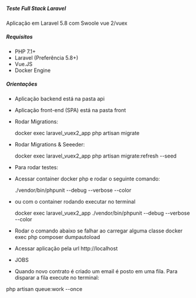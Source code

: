 ##### Teste Full Stack Laravel
Aplicação em Laravel 5.8 com Swoole
vue 2/vuex


##### Requisitos
- PHP 7.1+
- Laravel (Preferência 5.8+)
- Vue.JS
- Docker Engine

##### Orientações
- Aplicação backend está na pasta api
- Aplicação front-end (SPA) está na pasta front

- Rodar Migrations:

    docker exec laravel_vuex2_app php artisan migrate

- Rodar Migrations & Seeeder:

    docker exec laravel_vuex2_app php artisan migrate:refresh --seed    

- Para rodar testes:
- Acessar container docker php e rodar o seguinte comando:

     ./vendor/bin/phpunit --debug --verbose --color

- ou com o container rodando executar no terminal

    docker exec laravel_vuex2_app ./vendor/bin/phpunit --debug --verbose --color

- Rodar o comando abaixo se falhar ao carregar alguma classe
    docker exec  php composer dumpautoload


- Acessar aplicação pela url http://localhost


- JOBS

- Quando novo contrato é criado um email é posto em uma fila. Para disparar a fila execute no terminal:

php artisan queue:work --once